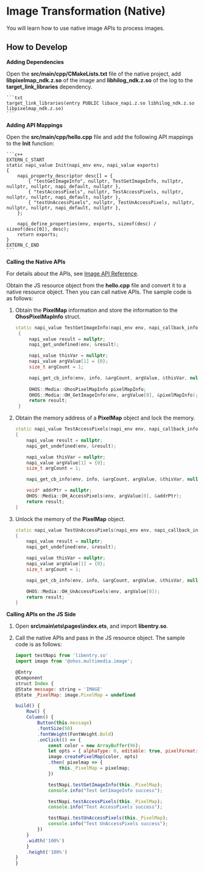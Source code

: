 # Image Transformation (Native)

You will learn how to use native image APIs to process images.

## How to Develop


**Adding Dependencies**

Open the **src/main/cpp/CMakeLists.txt** file of the native project, add **libpixelmap_ndk.z.so** of the image and **libhilog_ndk.z.so** of the log to the **target_link_libraries** dependency.

    ```txt
    target_link_libraries(entry PUBLIC libace_napi.z.so libhilog_ndk.z.so libpixelmap_ndk.z.so)
    ```

**Adding API Mappings**

Open the **src/main/cpp/hello.cpp** file and add the following API mappings to the **Init** function:

    ```c++
    EXTERN_C_START
    static napi_value Init(napi_env env, napi_value exports)
    {
        napi_property_descriptor desc[] = {
            { "testGetImageInfo", nullptr, TestGetImageInfo, nullptr, nullptr, nullptr, napi_default, nullptr },
            { "testAccessPixels", nullptr, TestAccessPixels, nullptr, nullptr, nullptr, napi_default, nullptr },
            { "testUnAccessPixels", nullptr, TestUnAccessPixels, nullptr, nullptr, nullptr, napi_default, nullptr },
        };

        napi_define_properties(env, exports, sizeof(desc) / sizeof(desc[0]), desc);
        return exports;
    }
    EXTERN_C_END
    ```


**Calling the Native APIs**

For details about the APIs, see [Image API Reference](../reference/native-apis/image.md).

Obtain the JS resource object from the **hello.cpp** file and convert it to a native resource object. Then you can call native APIs. The sample code is as follows:
    
1. Obtain the **PixelMap** information and store the information to the **OhosPixelMapInfo** struct.
   ```c++
   static napi_value TestGetImageInfo(napi_env env, napi_callback_info info)
    {
        napi_value result = nullptr;
        napi_get_undefined(env, &result);

        napi_value thisVar = nullptr;
        napi_value argValue[1] = {0};
        size_t argCount = 1;

        napi_get_cb_info(env, info, &argCount, argValue, &thisVar, nullptr);
        
        OHOS::Media::OhosPixelMapInfo pixelMapInfo;
        OHOS::Media::OH_GetImageInfo(env, argValue[0], &pixelMapInfo);
        return result;
    }
    ```
2. Obtain the memory address of a **PixelMap** object and lock the memory.
    ```c++
    static napi_value TestAccessPixels(napi_env env, napi_callback_info info)
    {
        napi_value result = nullptr;
        napi_get_undefined(env, &result);

        napi_value thisVar = nullptr;
        napi_value argValue[1] = {0};
        size_t argCount = 1;

        napi_get_cb_info(env, info, &argCount, argValue, &thisVar, nullptr);

        void* addrPtr = nullptr;
        OHOS::Media::OH_AccessPixels(env, argValue[0], &addrPtr);
        return result;
    }
    ```
3. Unlock the memory of the **PixelMap** object.
    ```c++
    static napi_value TestUnAccessPixels(napi_env env, napi_callback_info info)
    {
        napi_value result = nullptr;
        napi_get_undefined(env, &result);

        napi_value thisVar = nullptr;
        napi_value argValue[1] = {0};
        size_t argCount = 1;

        napi_get_cb_info(env, info, &argCount, argValue, &thisVar, nullptr);

        OHOS::Media::OH_UnAccessPixels(env, argValue[0]);
        return result;
    }
    ```

**Calling APIs on the JS Side**

1. Open **src\main\ets\pages\index.ets**, and import **libentry.so**.
    
2. Call the native APIs and pass in the JS resource object. The sample code is as follows:

    ```js
    import testNapi from 'libentry.so'
    import image from '@ohos.multimedia.image';

    @Entry
    @Component
    struct Index {
    @State message: string = 'IMAGE'
    @State _PixelMap: image.PixelMap = undefined

    build() {
        Row() {
        Column() {
            Button(this.message)
            .fontSize(50)
            .fontWeight(FontWeight.Bold)
            .onClick(() => {
                const color = new ArrayBuffer(96);
                let opts = { alphaType: 0, editable: true, pixelFormat: 4, scaleMode: 1, size: { height: 4, width: 6 } }
                image.createPixelMap(color, opts)
                .then( pixelmap => {
                    this._PixelMap = pixelmap;
                })

                testNapi.testGetImageInfo(this._PixelMap);
                console.info("Test GetImageInfo success");

                testNapi.testAccessPixels(this._PixelMap);
                console.info("Test AccessPixels success");

                testNapi.testUnAccessPixels(this._PixelMap);
                console.info("Test UnAccessPixels success");
            })
        }
        .width('100%')
        }
        .height('100%')
    }
    }
    ```
